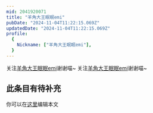 ```yaml
---
mid: 2041920071
title: "羊角大王眠眠emi"
pubDate: "2024-11-04T11:22:15.069Z"
updatedDate: "2024-11-04T11:22:15.069Z"
profile:
  {
    Nickname: ["羊角大王眠眠emi"],
  }
---
```


关注[羊角大王眠眠emi](https://space.bilibili.com/2041920071)谢谢喵~ 关注[羊角大王眠眠emi](https://space.bilibili.com/2041920071)谢谢喵~

## 此条目有待补充
你可以在[这里](https://github.com/Yuhanawa/VTuber.ICU/edit/master/src/content/v/羊角大王眠眠emi/index.md)编辑本文
